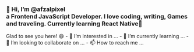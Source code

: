 <h3>👋 Hi, I’m @afzalpixel <br>a Frontend JavaScript Developer. I love coding, writing, Games and traveling. Currently learning React Native🤖</h3>
Glad to see you here! 😄
- 👀 I’m interested in ...
- 🌱 I’m currently learning ...
- 💞️ I’m looking to collaborate on ...
- 📫 How to reach me ...

<!---
afzalpixel/afzalpixel is a ✨ special ✨ repository because its `README.md` (this file) appears on your GitHub profile.
You can click the Preview link to take a look at your changes.
--->
